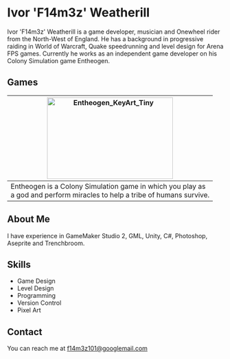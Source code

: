 # Ivor 'F14m3z' Weatherill
Ivor 'F14m3z' Weatherill is a game developer, musician and Onewheel rider from the North-West of England. He has a background in progressive raiding in World of Warcraft, Quake speedrunning and level design for Arena FPS games. Currently he works as an independent game developer on his Colony Simulation game Entheogen.

## Games

|<img width="293" height="190" alt="Entheogen_KeyArt_Tiny" src="https://github.com/user-attachments/assets/0cf19dfd-4bf4-4d8f-a851-44f9be1a3fba" />|
|-|
|Entheogen is a Colony Simulation game in which you play as<br/>a god and perform miracles to help a tribe of humans survive.|

## About Me
I have experience in GameMaker Studio 2, GML, Unity, C#, Photoshop, Aseprite and Trenchbroom.

## Skills
- Game Design
- Level Design
- Programming
- Version Control
- Pixel Art

## Contact
You can reach me at f14m3z101@googlemail.com
